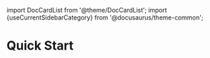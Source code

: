 import DocCardList from '@theme/DocCardList';
import {useCurrentSidebarCategory} from '@docusaurus/theme-common';

# Quick Start

<DocCardList items={useCurrentSidebarCategory().items}/>
